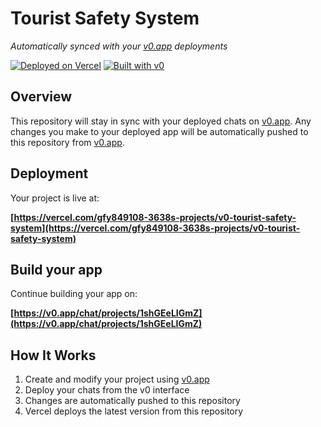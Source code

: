 # Tourist Safety System

*Automatically synced with your [v0.app](https://v0.app) deployments*

[![Deployed on Vercel](https://img.shields.io/badge/Deployed%20on-Vercel-black?style=for-the-badge&logo=vercel)](https://vercel.com/gfy849108-3638s-projects/v0-tourist-safety-system)
[![Built with v0](https://img.shields.io/badge/Built%20with-v0.app-black?style=for-the-badge)](https://v0.app/chat/projects/1shGEeLIGmZ)

## Overview

This repository will stay in sync with your deployed chats on [v0.app](https://v0.app).
Any changes you make to your deployed app will be automatically pushed to this repository from [v0.app](https://v0.app).

## Deployment

Your project is live at:

**[https://vercel.com/gfy849108-3638s-projects/v0-tourist-safety-system](https://vercel.com/gfy849108-3638s-projects/v0-tourist-safety-system)**

## Build your app

Continue building your app on:

**[https://v0.app/chat/projects/1shGEeLIGmZ](https://v0.app/chat/projects/1shGEeLIGmZ)**

## How It Works

1. Create and modify your project using [v0.app](https://v0.app)
2. Deploy your chats from the v0 interface
3. Changes are automatically pushed to this repository
4. Vercel deploys the latest version from this repository
